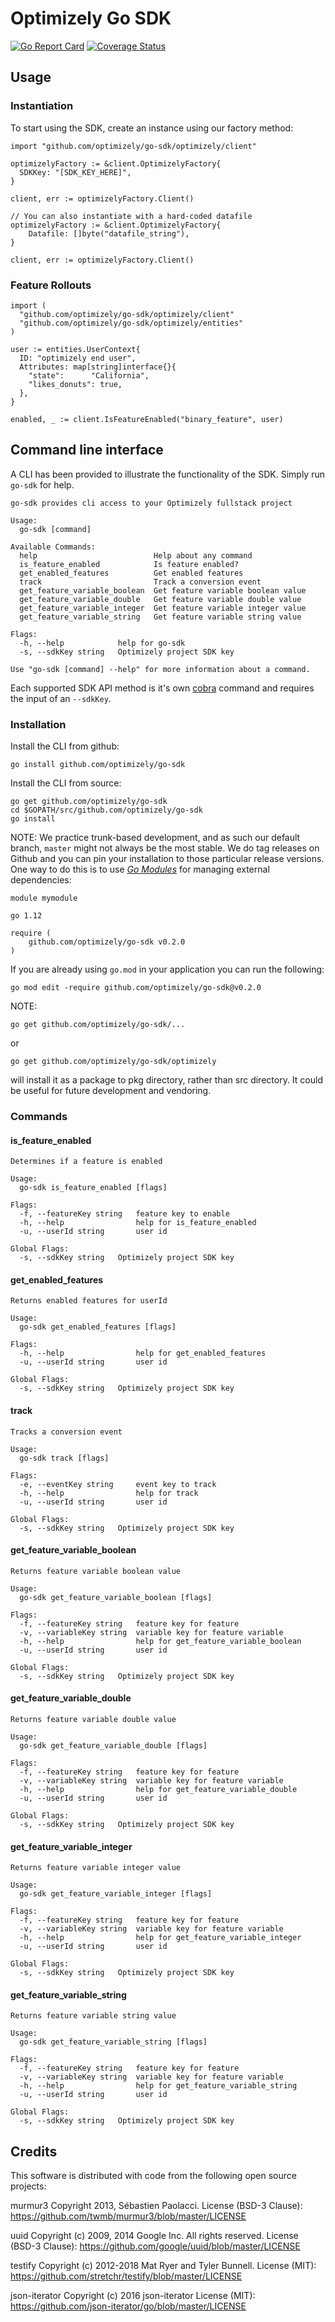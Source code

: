 # Optimizely Go SDK

[![Go Report Card](https://goreportcard.com/badge/github.com/optimizely/go-sdk)](https://goreportcard.com/report/github.com/optimizely/go-sdk)
[![Coverage Status](https://coveralls.io/repos/github/optimizely/go-sdk/badge.svg?branch=master)](https://coveralls.io/github/optimizely/go-sdk?branch=master)

## Usage

### Instantiation
To start using the SDK, create an instance using our factory method:

```
import "github.com/optimizely/go-sdk/optimizely/client"

optimizelyFactory := &client.OptimizelyFactory{
  SDKKey: "[SDK_KEY_HERE]",
}

client, err := optimizelyFactory.Client()

// You can also instantiate with a hard-coded datafile
optimizelyFactory := &client.OptimizelyFactory{
	Datafile: []byte("datafile_string"),
}

client, err := optimizelyFactory.Client()

```

### Feature Rollouts
```
import (
  "github.com/optimizely/go-sdk/optimizely/client"
  "github.com/optimizely/go-sdk/optimizely/entities"
)

user := entities.UserContext{
  ID: "optimizely end user",
  Attributes: map[string]interface{}{
    "state":      "California",
    "likes_donuts": true,
  },
}

enabled, _ := client.IsFeatureEnabled("binary_feature", user)
```

## Command line interface
A CLI has been provided to illustrate the functionality of the SDK. Simply run `go-sdk` for help.
```$sh
go-sdk provides cli access to your Optimizely fullstack project

Usage:
  go-sdk [command]

Available Commands:
  help                          Help about any command
  is_feature_enabled            Is feature enabled?
  get_enabled_features          Get enabled features
  track                         Track a conversion event
  get_feature_variable_boolean  Get feature variable boolean value
  get_feature_variable_double   Get feature variable double value
  get_feature_variable_integer  Get feature variable integer value
  get_feature_variable_string   Get feature variable string value

Flags:
  -h, --help            help for go-sdk
  -s, --sdkKey string   Optimizely project SDK key

Use "go-sdk [command] --help" for more information about a command.
```

Each supported SDK API method is it's own [cobra](https://github.com/spf13/cobra) command and requires the
input of an `--sdkKey`.

### Installation
Install the CLI from github:

```$sh
go install github.com/optimizely/go-sdk
```

Install the CLI from source:
```$sh
go get github.com/optimizely/go-sdk
cd $GOPATH/src/github.com/optimizely/go-sdk
go install
```

NOTE:
We practice trunk-based development, and as such our default branch, `master` might not always be the most stable. We do tag releases on Github and you can pin your installation to those particular release versions. One way to do this is to use [*Go Modules*](https://blog.golang.org/using-go-modules) for managing external dependencies:

```
module mymodule

go 1.12

require (
	github.com/optimizely/go-sdk v0.2.0
)
```

If you are already using `go.mod` in your application you can run the following:

```
go mod edit -require github.com/optimizely/go-sdk@v0.2.0
```

NOTE:
```$sh
go get github.com/optimizely/go-sdk/...
```
or
```$sh
go get github.com/optimizely/go-sdk/optimizely
```
will install it as a package to pkg directory, rather than src directory. It could be useful for future development and vendoring.

### Commands

#### is_feature_enabled
```
Determines if a feature is enabled

Usage:
  go-sdk is_feature_enabled [flags]

Flags:
  -f, --featureKey string   feature key to enable
  -h, --help                help for is_feature_enabled
  -u, --userId string       user id

Global Flags:
  -s, --sdkKey string   Optimizely project SDK key
  ```

#### get_enabled_features
```
Returns enabled features for userId

Usage:
  go-sdk get_enabled_features [flags]

Flags:
  -h, --help                help for get_enabled_features
  -u, --userId string       user id

Global Flags:
  -s, --sdkKey string   Optimizely project SDK key
  ```

#### track
```
Tracks a conversion event

Usage:
  go-sdk track [flags]

Flags:
  -e, --eventKey string     event key to track
  -h, --help                help for track
  -u, --userId string       user id

Global Flags:
  -s, --sdkKey string   Optimizely project SDK key
  ```

#### get_feature_variable_boolean
```
Returns feature variable boolean value

Usage:
  go-sdk get_feature_variable_boolean [flags]

Flags:
  -f, --featureKey string   feature key for feature
  -v, --variableKey string  variable key for feature variable
  -h, --help                help for get_feature_variable_boolean
  -u, --userId string       user id

Global Flags:
  -s, --sdkKey string   Optimizely project SDK key
  ```

#### get_feature_variable_double
```
Returns feature variable double value

Usage:
  go-sdk get_feature_variable_double [flags]

Flags:
  -f, --featureKey string   feature key for feature
  -v, --variableKey string  variable key for feature variable
  -h, --help                help for get_feature_variable_double
  -u, --userId string       user id

Global Flags:
  -s, --sdkKey string   Optimizely project SDK key
  ```

#### get_feature_variable_integer
```
Returns feature variable integer value

Usage:
  go-sdk get_feature_variable_integer [flags]

Flags:
  -f, --featureKey string   feature key for feature
  -v, --variableKey string  variable key for feature variable
  -h, --help                help for get_feature_variable_integer
  -u, --userId string       user id

Global Flags:
  -s, --sdkKey string   Optimizely project SDK key
  ```

#### get_feature_variable_string
```
Returns feature variable string value

Usage:
  go-sdk get_feature_variable_string [flags]

Flags:
  -f, --featureKey string   feature key for feature
  -v, --variableKey string  variable key for feature variable
  -h, --help                help for get_feature_variable_string
  -u, --userId string       user id

Global Flags:
  -s, --sdkKey string   Optimizely project SDK key
  ```

## Credits

This software is distributed with code from the following open source projects:

murmur3
Copyright 2013, Sébastien Paolacci.
License (BSD-3 Clause): https://github.com/twmb/murmur3/blob/master/LICENSE

uuid
Copyright (c) 2009, 2014 Google Inc. All rights reserved.
License (BSD-3 Clause): https://github.com/google/uuid/blob/master/LICENSE

testify
Copyright (c) 2012-2018 Mat Ryer and Tyler Bunnell.
License (MIT): https://github.com/stretchr/testify/blob/master/LICENSE

json-iterator
Copyright (c) 2016 json-iterator
License (MIT): https://github.com/json-iterator/go/blob/master/LICENSE
